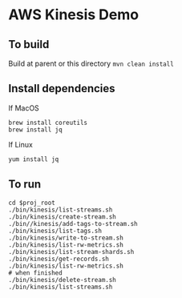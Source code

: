 # AWS Kinesis Demo

## To build

Build at parent or this directory
`mvn clean install`

## Install dependencies
If MacOS
```
brew install coreutils
brew install jq
```
If Linux
```bash
yum install jq
```

## To run

```
cd $proj_root
./bin/kinesis/list-streams.sh
./bin/kinesis/create-stream.sh
./bin//kinesis/add-tags-to-stream.sh 
./bin/kinesis/list-tags.sh
./bin/kinesis/write-to-stream.sh
./bin/kinesis/list-rw-metrics.sh
./bin/kinesis/list-stream-shards.sh
./bin/kinesis/get-records.sh
./bin/kinesis/list-rw-metrics.sh
# when finished
./bin/kinesis/delete-stream.sh
./bin/kinesis/list-streams.sh
```
